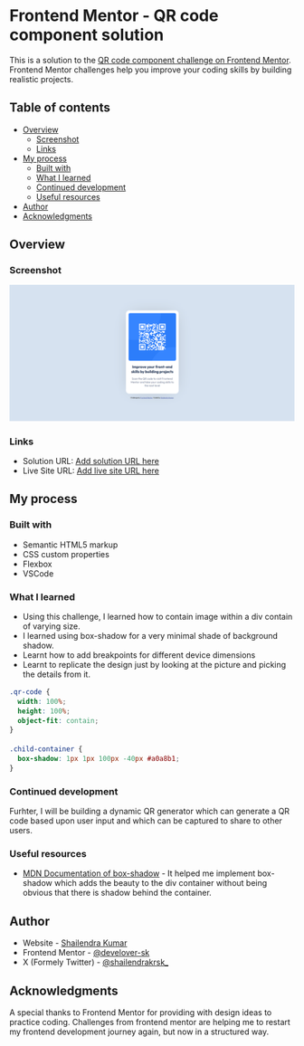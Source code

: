 # Frontend Mentor - QR code component solution

This is a solution to the [QR code component challenge on Frontend Mentor](https://www.frontendmentor.io/challenges/qr-code-component-iux_sIO_H). Frontend Mentor challenges help you improve your coding skills by building realistic projects.

## Table of contents

- [Overview](#overview)
  - [Screenshot](#screenshot)
  - [Links](#links)
- [My process](#my-process)
  - [Built with](#built-with)
  - [What I learned](#what-i-learned)
  - [Continued development](#continued-development)
  - [Useful resources](#useful-resources)
- [Author](#author)
- [Acknowledgments](#acknowledgments)

## Overview

### Screenshot

![](./images/Screenshot.jpg)

### Links

- Solution URL: [Add solution URL here](https://your-solution-url.com)
- Live Site URL: [Add live site URL here](https://your-live-site-url.com)

## My process

### Built with

- Semantic HTML5 markup
- CSS custom properties
- Flexbox
- VSCode

### What I learned

- Using this challenge, I learned how to contain image within a div contain of varying size.
- I learned using box-shadow for a very minimal shade of background shadow.
- Learnt how to add breakpoints for different device dimensions
- Learnt to replicate the design just by looking at the picture and picking the details from it.

```css
.qr-code {
  width: 100%;
  height: 100%;
  object-fit: contain;
}

.child-container {
  box-shadow: 1px 1px 100px -40px #a0a8b1;
}
```

### Continued development

Furhter, I will be building a dynamic QR generator which can generate a QR code based upon user input and which can be captured to share to other users.

### Useful resources

- [MDN Documentation of box-shadow](https://developer.mozilla.org/en-US/docs/Web/CSS/box-shadow) - It helped me implement box-shadow which adds the beauty to the div container without being obvious that there is shadow behind the container.

## Author

- Website - [Shailendra Kumar](https://www.shailendra.xyz)
- Frontend Mentor - [@develover-sk](https://www.frontendmentor.io/profile/develover-sk)
- X (Formely Twitter) - [@shailendrakrsk\_](https://www.twitter.com/shailendrakrsk_)

## Acknowledgments

A special thanks to Frontend Mentor for providing with design ideas to practice coding. Challenges from frontend mentor are helping me to restart my frontend development journey again, but now in a structured way.
